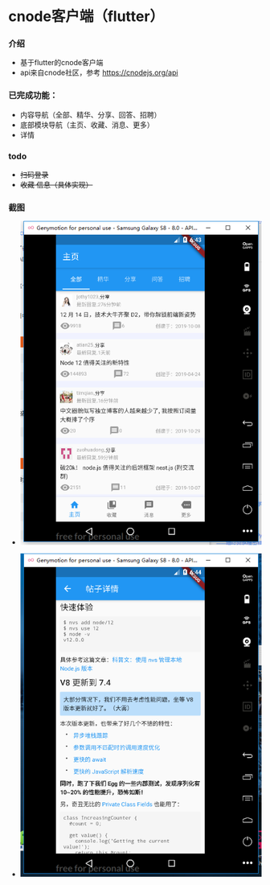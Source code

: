 # cnode客户端（flutter）

### 介绍

- 基于flutter的cnode客户端
- api来自cnode社区，参考 https://cnodejs.org/api

### 已完成功能：

- 内容导航（全部、精华、分享、回答、招聘）
- 底部模块导航（主页、收藏、消息、更多）
- 详情

### todo
- ~~扫码登录~~
- ~~收藏 信息（具体实现）~~

### 截图

- ![列表页面](/info/1.png "列表页面")

- ![页面内容详情](info/2.png "页面内容详情")
